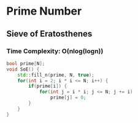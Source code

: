 # Prime Number

## Sieve of Eratosthenes
### Time Complexity: O(nlog(logn))
```cpp
bool prime[N];
void SoE() {
    std::fill_n(prime, N, true);
    for(int i = 2; i * i <= N; i++) {
        if(prime[i]) {
            for(int j = i * i; j <= N; j += i)
                prime[j] = 0;
        }
    }
}
```